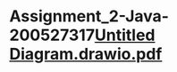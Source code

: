 # Assignment_2-Java-200527317[Untitled Diagram.drawio.pdf](https://github.com/Whitephantom666/Assignment_2-Java-200527317/files/11131098/Untitled.Diagram.drawio.pdf)
